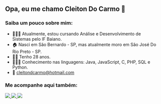 ## Opa, eu me chamo Cleiton Do Carmo 👋

### Saiba um pouco sobre mim:

- 👨🏻‍🎓 Atualmente, estou cursando Análise e Desenvolvimento de Sistemas pelo IF Baiano.
- 🏠 Nasci em São Bernardo - SP, mas atualmente moro em São José Do Rio Preto - SP.
- 👦🏻 Tenho 28 anos.
- 👨🏻‍💻 Conhecimento nas linguagens: Java, JavaScript, C, PHP, SQL e Python.
- 📧 cleitondcarmo@hotmail.com

### Me acompanhe aqui também:
<div class="box">
    <a href="https://www.instagram.com/cleitondcarmo/" target="_blank" rel="nofollow">
        <img src="https://user-images.githubusercontent.com/81137205/130878355-7fc5bc13-f911-4fe7-8f3d-b909442e8716.png"  style="max-width:100%;">
    </a>    
    <a href="https://www.linkedin.com/in/cleitondcarmo/" target="_blank" rel="nofollow">
        <img src="https://user-images.githubusercontent.com/81137205/130878693-3ab62b1f-bee6-458d-bea5-5e1e8f7dad78.png"  style="max-width:100%;">
    </a>
    <a href="https://cleitondcarmo.github.io" target="_blank" rel="nofollow">
        <img src="https://user-images.githubusercontent.com/81137205/211179366-7a9164d3-3d72-4857-b2a0-886e07ce9c91.png"  style="max-width:100%;">
    </a>
</div>
